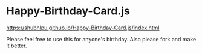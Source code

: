 # Happy-Birthday-Card.js

https://shubhlpu.github.io/Happy-Birthday-Card.js/index.html

Please feel free to use this for anyone's birthday. Also please fork and make it better.
